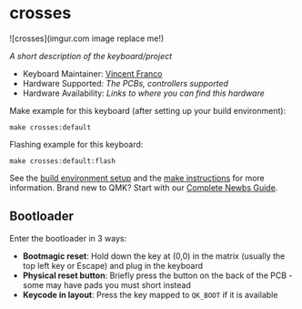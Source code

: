 # crosses

![crosses](imgur.com image replace me!)

*A short description of the keyboard/project*

* Keyboard Maintainer: [Vincent Franco](https://github.com/vinniefranco)
* Hardware Supported: *The PCBs, controllers supported*
* Hardware Availability: *Links to where you can find this hardware*

Make example for this keyboard (after setting up your build environment):

    make crosses:default

Flashing example for this keyboard:

    make crosses:default:flash

See the [build environment setup](https://docs.qmk.fm/#/getting_started_build_tools) and the [make instructions](https://docs.qmk.fm/#/getting_started_make_guide) for more information. Brand new to QMK? Start with our [Complete Newbs Guide](https://docs.qmk.fm/#/newbs).

## Bootloader

Enter the bootloader in 3 ways:

* **Bootmagic reset**: Hold down the key at (0,0) in the matrix (usually the top left key or Escape) and plug in the keyboard
* **Physical reset button**: Briefly press the button on the back of the PCB - some may have pads you must short instead
* **Keycode in layout**: Press the key mapped to `QK_BOOT` if it is available
